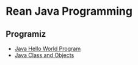 # Rean Java Programming

## Programiz
  - [Java Hello World Program](https://www.programiz.com/java-programming/hello-world)
  - [Java Class and Objects](https://www.programiz.com/java-programming/class-objects)
